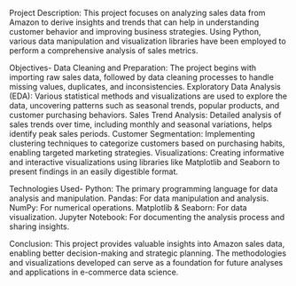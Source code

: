 Project Description:
This project focuses on analyzing sales data from Amazon to derive insights and trends that can help in understanding customer behavior and improving business strategies. Using Python, various data manipulation and visualization libraries have been employed to perform a comprehensive analysis of sales metrics.

Objectives-
Data Cleaning and Preparation: The project begins with importing raw sales data, followed by data cleaning processes to handle missing values, duplicates, and inconsistencies.
Exploratory Data Analysis (EDA): Various statistical methods and visualizations are used to explore the data, uncovering patterns such as seasonal trends, popular products, and customer purchasing behaviors.
Sales Trend Analysis: Detailed analysis of sales trends over time, including monthly and seasonal variations, helps identify peak sales periods.
Customer Segmentation: Implementing clustering techniques to categorize customers based on purchasing habits, enabling targeted marketing strategies.
Visualizations: Creating informative and interactive visualizations using libraries like Matplotlib and Seaborn to present findings in an easily digestible format.

Technologies Used-
Python: The primary programming language for data analysis and manipulation.
Pandas: For data manipulation and analysis.
NumPy: For numerical operations.
Matplotlib & Seaborn: For data visualization.
Jupyter Notebook: For documenting the analysis process and sharing insights.

Conclusion:
This project provides valuable insights into Amazon sales data, enabling better decision-making and strategic planning. The methodologies and visualizations developed can serve as a foundation for future analyses and applications in e-commerce data science.
